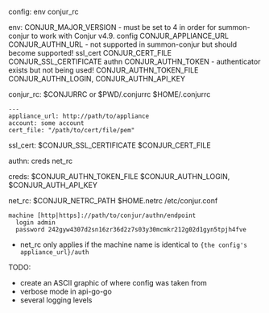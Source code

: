 config:
  env
  conjur_rc

env:
  CONJUR_MAJOR_VERSION - must be set to 4 in order for summon-conjur to work with Conjur v4.9.
  config
    CONJUR_APPLIANCE_URL
    CONJUR_AUTHN_URL - not supported in summon-conjur but should become supported!
    ssl_cert
      CONJUR_CERT_FILE
      CONJUR_SSL_CERTIFICATE
  authn
    CONJUR_AUTHN_TOKEN - authenticator exists but not being used!
    CONJUR_AUTHN_TOKEN_FILE
    CONJUR_AUTHN_LOGIN, CONJUR_AUTHN_API_KEY

conjur_rc:
  $CONJURRC
  or
  $PWD/.conjurrc
  $HOME/.conjurrc
```
---
appliance_url: http://path/to/appliance
account: some account
cert_file: "/path/to/cert/file/pem"
```

ssl_cert:
  $CONJUR_SSL_CERTIFICATE
  $CONJUR_CERT_FILE

authn:
  creds
  net_rc

creds:
  $CONJUR_AUTHN_TOKEN_FILE
  $CONJUR_AUTHN_LOGIN, $CONJUR_AUTH_API_KEY

net_rc:
  $CONJUR_NETRC_PATH
  $HOME.netrc
  /etc/conjur.conf
```
machine [http|https]://path/to/conjur/authn/endpoint
  login admin
  password 242gyw4307d2sn16zr36d2z7s03y30mcmkr212g02d1gyn5tpjh4fve
```
+ net_rc only applies if the machine name is identical to `{the config's appliance_url}/auth`


TODO:
+ create an ASCII graphic of where config was taken from
+ verbose mode in api-go-go
+ several logging levels

